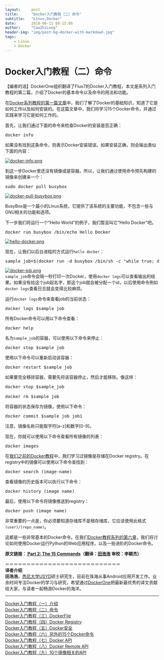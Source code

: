 ```yaml
---
layout:     post
title:      "Docker入门教程（二）命令"
subtitle:   "Linux,Docker"
date:       2018-06-11 09:15:06
author:     "CaoZhiLong"
header-img: "img/post-bg-docker-with-markdown.jpg"
tags:
    - Linux
    - Docker
---
```



# Docker入门教程（二）命令                            


【编者的话】DockerOne组织翻译了Flux7的Docker入门教程，本文是系列入门教程的第二篇，介绍了Docker的基本命令以及命令的用法和功能。  

在[Docker系列教程的第一篇文章](http://dockerone.com/article/101)中，我们了解了Docker的基础知识，知道了它是如何工作以及如何安装的。在这篇文章中，我们将学习15个Docker命令，并通过实践来学习它是如何工作的。  

首先，让我们通过下面的命令来检查Docker的安装是否正确：  

<pre class="prettyprint">
docker info   
</pre>  

如果没有找到这条命令，则表示Docker安装错误。如果安装正确，则会输出类似下面的内容：  

[![docker-info.png](http://dockone.io/uploads/article/20141229/68dab0635310f3b5405cb950b5cbb96b.png "docker-info.png")](http://dockone.io/uploads/article/20141229/68dab0635310f3b5405cb950b5cbb96b.png)  

到这一步Docker里还没有镜像或是容器。所以，让我们通过使用命令预先构建的镜像来创建来一个：  

<pre class="prettyprint">
sudo docker pull busybox  
</pre>  

[![docker-pull-busybox.png](http://dockone.io/uploads/article/20141229/ebd90889c2d6e424753a10925ad83acc.png "docker-pull-busybox.png")](http://dockone.io/uploads/article/20141229/ebd90889c2d6e424753a10925ad83acc.png)  

BusyBox是一个最小的Linux系统，它提供了该系统的主要功能，不包含一些与GNU相关的功能和选项。  

下一步我们将运行一个“Hello World”的例子，我们暂且叫它“Hello Docker”吧。  

<pre class="prettyprint">
docker run busybox /bin/echo Hello Docker  
</pre>  

[![hello-docker.png](http://dockone.io/uploads/article/20141229/327aae80228f58acad3d35167289be17.png "hello-docker.png")](http://dockone.io/uploads/article/20141229/327aae80228f58acad3d35167289be17.png)  

现在，让我们以后台进程的方式运行`hello docker`：  

<pre class="prettyprint">
sample_job=$(docker run -d busybox /bin/sh -c "while true; do echo Docker; sleep 1; done")  
</pre>  

[![docker-job.png](http://dockone.io/uploads/article/20141229/fbda65537920ab24b9f7a198c71d2011.png "docker-job.png")](http://dockone.io/uploads/article/20141229/fbda65537920ab24b9f7a198c71d2011.png)  
`sample_job`命令会隔一秒打印一次Docker，使用`docker logs`可以查看输出的结果。如果没有给这个job起名字，那这个job就会被分配一个id，以后使用命令例如`docker logs`查看日志就会变得比较麻烦。  

运行`docker logs`命令来查看job的当前状态：  

<pre class="prettyprint">
docker logs $sample_job  
</pre>  

所有Docker命令可以用以下命令查看：  

<pre class="prettyprint">
docker help  
</pre>  

名为`sample_job`的容器，可以使用以下命令来停止：  

<pre class="prettyprint">
docker stop $sample_job  
</pre>  

使用以下命令可以重新启动该容器：  

<pre class="prettyprint">
docker restart $sample_job  
</pre>  

如果要完全移除容器，需要先将该容器停止，然后才能移除。像这样：  

<pre class="prettyprint">
docker stop $sample_job  

docker rm $sample_job  
</pre>  

将容器的状态保存为镜像，使用以下命令：  

<pre class="prettyprint">
docker commit $sample_job job1  
</pre>  

注意，镜像名称只能取字符[a-z]和数字[0-9]。  

现在，你就可以使用以下命令查看所有镜像的列表：  

<pre class="prettyprint">
docker images  
</pre>  

在[我们之前的Docker教程](http://dockerone.com/article/101)中，我们学习过镜像是存储在Docker registry。在registry中的镜像可以使用以下命令查找到：  

<pre class="prettyprint">
docker search (image-name)  
</pre>  

查看镜像的历史版本可以执行以下命令：  

<pre class="prettyprint">
docker history (image_name)  
</pre>  

最后，使用以下命令将镜像推送到registry：  

<pre class="prettyprint">
docker push (image_name)  
</pre>  

非常重要的一点是，你必须要知道存储库不是根存储库，它应该使用此格式`(user)/(repo_name)`。  

这都是一些非常基本的Docker命令。在我们[Docker教程系列的第六章](http://dockerone.com/article/106)，我们将讨论如何使用Docker运行Python的Web应用程序，以及一些进阶的Docker命令。  

**原文链接：[ Part 2: The 15 Commands](http://blog.flux7.com/blogs/docker/docker-tutorial-series-part-1-an-introduction)（翻译：[田浩浩](https://github.com/llitfkitfk) 审校：李颖杰）**  

＝＝＝＝＝＝＝＝＝＝＝＝＝＝＝＝＝＝＝＝＝＝＝＝＝＝＝  
**译者介绍**  
**田浩浩**，[悉尼大学USYD](http://sydney.edu.au/engineering/it/)硕士研究生，目前在珠海从事Android应用开发工作。业余时间专注Docker的学习与研究，希望通过[DockerOne](http://dockerone.com/)把最新最优秀的译文贡献给大家，与读者一起畅游Docker的海洋。  

-----------------------------------------  
[Docker入门教程（一）介绍](http://dockerone.com/article/101)  
[Docker入门教程（二）命令](http://dockerone.com/article/102)  
[Docker入门教程（三）DockerFile](http://dockerone.com/article/103)  
[Docker入门教程（四）Docker Registry](http://dockerone.com/article/104)  
[Docker入门教程（五）Docker安全](http://dockerone.com/article/105)  
[Docker入门教程（六）另外的15个Docker命令](http://dockerone.com/article/106)  
[Docker入门教程（七）Docker API](http://dockerone.com/article/107)  
[Docker入门教程（八）Docker Remote API](http://dockerone.com/article/109)  
[Docker入门教程（九）10个镜像相关的API](http://dockerone.com/article/110)
